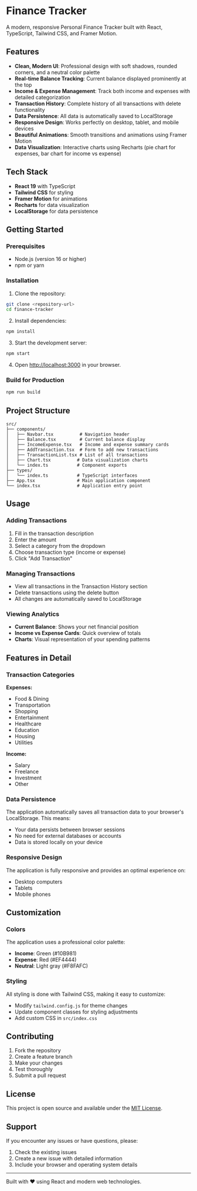 # Finance Tracker

A modern, responsive Personal Finance Tracker built with React, TypeScript, Tailwind CSS, and Framer Motion.

## Features

- **Clean, Modern UI**: Professional design with soft shadows, rounded corners, and a neutral color palette
- **Real-time Balance Tracking**: Current balance displayed prominently at the top
- **Income & Expense Management**: Track both income and expenses with detailed categorization
- **Transaction History**: Complete history of all transactions with delete functionality
- **Data Persistence**: All data is automatically saved to LocalStorage
- **Responsive Design**: Works perfectly on desktop, tablet, and mobile devices
- **Beautiful Animations**: Smooth transitions and animations using Framer Motion
- **Data Visualization**: Interactive charts using Recharts (pie chart for expenses, bar chart for income vs expense)

## Tech Stack

- **React 19** with TypeScript
- **Tailwind CSS** for styling
- **Framer Motion** for animations
- **Recharts** for data visualization
- **LocalStorage** for data persistence

## Getting Started

### Prerequisites

- Node.js (version 16 or higher)
- npm or yarn

### Installation

1. Clone the repository:
```bash
git clone <repository-url>
cd finance-tracker
```

2. Install dependencies:
```bash
npm install
```

3. Start the development server:
```bash
npm start
```

4. Open [http://localhost:3000](http://localhost:3000) in your browser.

### Build for Production

```bash
npm run build
```

## Project Structure

```
src/
├── components/
│   ├── Navbar.tsx          # Navigation header
│   ├── Balance.tsx         # Current balance display
│   ├── IncomeExpense.tsx   # Income and expense summary cards
│   ├── AddTransaction.tsx  # Form to add new transactions
│   ├── TransactionList.tsx # List of all transactions
│   ├── Chart.tsx          # Data visualization charts
│   └── index.ts           # Component exports
├── types/
│   └── index.ts           # TypeScript interfaces
├── App.tsx                # Main application component
└── index.tsx              # Application entry point
```

## Usage

### Adding Transactions

1. Fill in the transaction description
2. Enter the amount
3. Select a category from the dropdown
4. Choose transaction type (income or expense)
5. Click "Add Transaction"

### Managing Transactions

- View all transactions in the Transaction History section
- Delete transactions using the delete button
- All changes are automatically saved to LocalStorage

### Viewing Analytics

- **Current Balance**: Shows your net financial position
- **Income vs Expense Cards**: Quick overview of totals
- **Charts**: Visual representation of your spending patterns

## Features in Detail

### Transaction Categories

**Expenses:**
- Food & Dining
- Transportation
- Shopping
- Entertainment
- Healthcare
- Education
- Housing
- Utilities

**Income:**
- Salary
- Freelance
- Investment
- Other

### Data Persistence

The application automatically saves all transaction data to your browser's LocalStorage. This means:
- Your data persists between browser sessions
- No need for external databases or accounts
- Data is stored locally on your device

### Responsive Design

The application is fully responsive and provides an optimal experience on:
- Desktop computers
- Tablets
- Mobile phones

## Customization

### Colors

The application uses a professional color palette:
- **Income**: Green (#10B981)
- **Expense**: Red (#EF4444)
- **Neutral**: Light gray (#F8FAFC)

### Styling

All styling is done with Tailwind CSS, making it easy to customize:
- Modify `tailwind.config.js` for theme changes
- Update component classes for styling adjustments
- Add custom CSS in `src/index.css`

## Contributing

1. Fork the repository
2. Create a feature branch
3. Make your changes
4. Test thoroughly
5. Submit a pull request

## License

This project is open source and available under the [MIT License](LICENSE).

## Support

If you encounter any issues or have questions, please:
1. Check the existing issues
2. Create a new issue with detailed information
3. Include your browser and operating system details

---

Built with ❤️ using React and modern web technologies.
